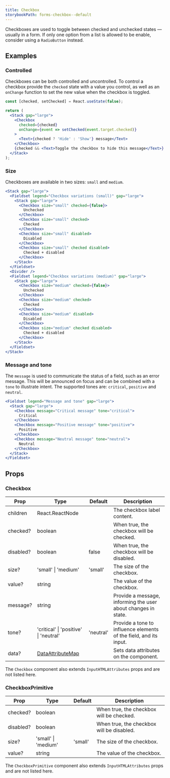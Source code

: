 ```yaml
---
title: Checkbox
storybookPath: forms-checkbox--default
---
```


Checkboxes are used to toggle between checked and unchecked states — usually in
a form. If only one option from a list is allowed to be enable, consider using a
`RadioButton` instead.

## Examples

### Controlled

Checkboxes can be both controlled and uncontrolled. To control a checkbox
provide the `checked` state with a value you control, as well as an `onChange`
function to set the new value when the checkbox is toggled.

```jsx live
const [checked, setChecked] = React.useState(false);

return (
  <Stack gap="large">
    <Checkbox
      checked={checked}
      onChange={event => setChecked(event.target.checked)}
    >
      <Text>{checked ? 'Hide' : 'Show'} message</Text>
    </Checkbox>
    {checked && <Text>Toggle the checkbox to hide this message</Text>}
  </Stack>
);
```

### Size

Checkboxes are available in two sizes: `small` and `medium`.

```jsx live
<Stack gap="large">
  <Fieldset legend="Checkbox variations (small)" gap="large">
    <Stack gap="large">
      <Checkbox size="small" checked={false}>
        Unchecked
      </Checkbox>
      <Checkbox size="small" checked>
        Checked
      </Checkbox>
      <Checkbox size="small" disabled>
        Disabled
      </Checkbox>
      <Checkbox size="small" checked disabled>
        Checked + disabled
      </Checkbox>
    </Stack>
  </Fieldset>
  <Divider />
  <Fieldset legend="Checkbox variations (medium)" gap="large">
    <Stack gap="large">
      <Checkbox size="medium" checked={false}>
        Unchecked
      </Checkbox>
      <Checkbox size="medium" checked>
        Checked
      </Checkbox>
      <Checkbox size="medium" disabled>
        Disabled
      </Checkbox>
      <Checkbox size="medium" checked disabled>
        Checked + disabled
      </Checkbox>
    </Stack>
  </Fieldset>
</Stack>
```

### Message and tone

The `message` is used to communicate the status of a field, such as an error
message. This will be announced on focus and can be combined with a `tone` to
illustrate intent. The supported tones are: `critical`, `positive` and
`neutral`.

```jsx live
<Fieldset legend="Message and tone" gap="large">
  <Stack gap="large">
    <Checkbox message="Critical message" tone="critical">
      Critical
    </Checkbox>
    <Checkbox message="Positive message" tone="positive">
      Positive
    </Checkbox>
    <Checkbox message="Neutral message" tone="neutral">
      Neutral
    </Checkbox>
  </Stack>
</Fieldset>
```

## Props

### Checkbox

| Prop      | Type                                   | Default   | Description                                                       |
| --------- | -------------------------------------- | --------- | ----------------------------------------------------------------- |
| children  | React.ReactNode                        |           | The checkbox label content.                                       |
| checked?  | boolean                                |           | When true, the checkbox will be checked.                          |
| disabled? | boolean                                | false     | When true, the checkbox will be disabled.                         |
| size?     | 'small' \| 'medium'                    | 'small'   | The size of the checkbox.                                         |
| value?    | string                                 |           | The value of the checkbox.                                        |
| message?  | string                                 |           | Provide a message, informing the user about changes in state.     |
| tone?     | 'critical' \| 'positive' \| 'neutral'  | 'neutral' | Provide a tone to influence elements of the field, and its input. |
| data?     | [DataAttributeMap][data-attribute-map] |           | Sets data attributes on the component.                            |

The `Checkbox` component also extends `InputHTMLAttributes` props and are not
listed here.

### CheckboxPrimitive

| Prop      | Type                | Default | Description                               |
| --------- | ------------------- | ------- | ----------------------------------------- |
| checked?  | boolean             |         | When true, the checkbox will be checked.  |
| disabled? | boolean             |         | When true, the checkbox will be disabled. |
| size?     | 'small' \| 'medium' | 'small' | The size of the checkbox.                 |
| value?    | string              |         | The value of the checkbox.                |

The `CheckboxPrimitive` component also extends `InputHTMLAttributes` props and
are not listed here.

[data-attribute-map]:
  https://github.com/brighte-labs/spark-web/blob/e7f6f4285b4cfd876312cc89fbdd094039aa239a/packages/utils/src/internal/buildDataAttributes.ts#L1

